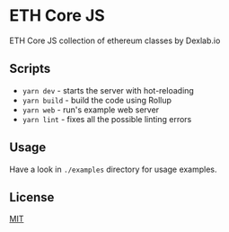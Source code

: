 # ETH Core JS

ETH Core JS collection of ethereum classes by Dexlab.io

## Scripts

- `yarn dev` - starts the server with hot-reloading
- `yarn build` - build the code using Rollup
- `yarn web` - run's example web server
- `yarn lint` - fixes all the possible linting errors

## Usage

Have a look in `./examples` directory for usage examples.

## License

[MIT](LICENSE)
